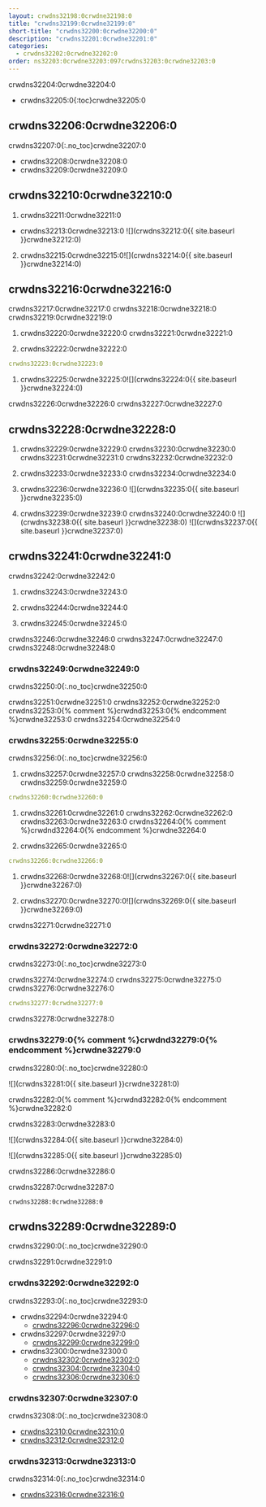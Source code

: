 ```yaml
---
layout: crwdns32198:0crwdne32198:0
title: "crwdns32199:0crwdne32199:0"
short-title: "crwdns32200:0crwdne32200:0"
description: "crwdns32201:0crwdne32201:0"
categories:
  - crwdns32202:0crwdne32202:0
order: ns32203:0crwdne32203:097crwdns32203:0crwdne32203:0
---
```

crwdns32204:0crwdne32204:0

* crwdns32205:0{:toc}crwdne32205:0

## crwdns32206:0crwdne32206:0

crwdns32207:0{:.no_toc}crwdne32207:0

* crwdns32208:0crwdne32208:0
* crwdns32209:0crwdne32209:0

## crwdns32210:0crwdne32210:0

1. crwdns32211:0crwdne32211:0
  
  * crwdns32213:0crwdne32213:0 ![](crwdns32212:0{{ site.baseurl }}crwdne32212:0)

2. crwdns32215:0crwdne32215:0![](crwdns32214:0{{ site.baseurl }}crwdne32214:0)

## crwdns32216:0crwdne32216:0

crwdns32217:0crwdne32217:0 crwdns32218:0crwdne32218:0 crwdns32219:0crwdne32219:0

1. crwdns32220:0crwdne32220:0 crwdns32221:0crwdne32221:0

2. crwdns32222:0crwdne32222:0

```yml
crwdns32223:0crwdne32223:0
```

1. crwdns32225:0crwdne32225:0![](crwdns32224:0{{ site.baseurl }}crwdne32224:0)

crwdns32226:0crwdne32226:0 crwdns32227:0crwdne32227:0

## crwdns32228:0crwdne32228:0

1. crwdns32229:0crwdne32229:0 crwdns32230:0crwdne32230:0 crwdns32231:0crwdne32231:0 crwdns32232:0crwdne32232:0

2. crwdns32233:0crwdne32233:0 crwdns32234:0crwdne32234:0

3. crwdns32236:0crwdne32236:0 ![](crwdns32235:0{{ site.baseurl }}crwdne32235:0)

4. crwdns32239:0crwdne32239:0 crwdns32240:0crwdne32240:0 ![](crwdns32238:0{{ site.baseurl }}crwdne32238:0) ![](crwdns32237:0{{ site.baseurl }}crwdne32237:0)

## crwdns32241:0crwdne32241:0

crwdns32242:0crwdne32242:0

1. crwdns32243:0crwdne32243:0

2. crwdns32244:0crwdne32244:0

3. crwdns32245:0crwdne32245:0

crwdns32246:0crwdne32246:0 crwdns32247:0crwdne32247:0 crwdns32248:0crwdne32248:0

### crwdns32249:0crwdne32249:0

crwdns32250:0{:.no_toc}crwdne32250:0

crwdns32251:0crwdne32251:0 crwdns32252:0crwdne32252:0 crwdns32253:0{% comment %}crwdnd32253:0{% endcomment %}crwdne32253:0 crwdns32254:0crwdne32254:0

### crwdns32255:0crwdne32255:0

crwdns32256:0{:.no_toc}crwdne32256:0

1. crwdns32257:0crwdne32257:0 crwdns32258:0crwdne32258:0 crwdns32259:0crwdne32259:0

```yml
crwdns32260:0crwdne32260:0      
```

1. crwdns32261:0crwdne32261:0 crwdns32262:0crwdne32262:0 crwdns32263:0crwdne32263:0 crwdns32264:0{% comment %}crwdnd32264:0{% endcomment %}crwdne32264:0

2. crwdns32265:0crwdne32265:0

```yml
crwdns32266:0crwdne32266:0
```

1. crwdns32268:0crwdne32268:0![](crwdns32267:0{{ site.baseurl }}crwdne32267:0)

2. crwdns32270:0crwdne32270:0![](crwdns32269:0{{ site.baseurl }}crwdne32269:0)

crwdns32271:0crwdne32271:0

### crwdns32272:0crwdne32272:0

crwdns32273:0{:.no_toc}crwdne32273:0

crwdns32274:0crwdne32274:0 crwdns32275:0crwdne32275:0 crwdns32276:0crwdne32276:0

```yml
crwdns32277:0crwdne32277:0
```

crwdns32278:0crwdne32278:0

### crwdns32279:0{% comment %}crwdnd32279:0{% endcomment %}crwdne32279:0

crwdns32280:0{:.no_toc}crwdne32280:0

![](crwdns32281:0{{ site.baseurl }}crwdne32281:0)

crwdns32282:0{% comment %}crwdnd32282:0{% endcomment %}crwdne32282:0

crwdns32283:0crwdne32283:0

![](crwdns32284:0{{ site.baseurl }}crwdne32284:0)

![](crwdns32285:0{{ site.baseurl }}crwdne32285:0)

crwdns32286:0crwdne32286:0

crwdns32287:0crwdne32287:0

    crwdns32288:0crwdne32288:0
    

## crwdns32289:0crwdne32289:0

crwdns32290:0{:.no_toc}crwdne32290:0

crwdns32291:0crwdne32291:0

### crwdns32292:0crwdne32292:0

crwdns32293:0{:.no_toc}crwdne32293:0

* crwdns32294:0crwdne32294:0 
  * [crwdns32296:0crwdne32296:0](crwdns32295:0crwdne32295:0)
* crwdns32297:0crwdne32297:0  
  * [crwdns32299:0crwdne32299:0](crwdns32298:0crwdne32298:0)
* crwdns32300:0crwdne32300:0 
  * [crwdns32302:0crwdne32302:0](crwdns32301:0crwdne32301:0)
  * [crwdns32304:0crwdne32304:0](crwdns32303:0crwdne32303:0)
  * [crwdns32306:0crwdne32306:0](crwdns32305:0crwdne32305:0)

### crwdns32307:0crwdne32307:0

crwdns32308:0{:.no_toc}crwdne32308:0

* [crwdns32310:0crwdne32310:0](crwdns32309:0crwdne32309:0)
* [crwdns32312:0crwdne32312:0](crwdns32311:0crwdne32311:0)

### crwdns32313:0crwdne32313:0

crwdns32314:0{:.no_toc}crwdne32314:0

* [crwdns32316:0crwdne32316:0](crwdns32315:0crwdne32315:0)